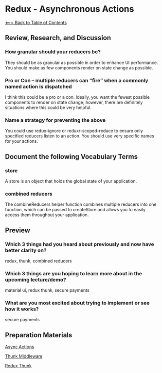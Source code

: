 # Redux - Asynchronous Actions

[<=== Back to Table of Contents](https://peterjast.github.io/reading-notes/)

## Review, Research, and Discussion

### How granular should your reducers be?

They should be as granular as possible in order to enhance UI performance. You should make as few components render on state change as possible.

### Pro or Con – multiple reducers can “fire” when a commonly named action is dispatched

I think this could be a pro or a con. Ideally, you want the fewest possible components to render on state change; however, there are definitely situations where this could be very helpful.

### Name a strategy for preventing the above

You could use redux-ignore or reduxr-scoped-reduce to ensure only specified reducers listen to an action. You should use very specific names for your actions.

## Document the following Vocabulary Terms

### store

A store is an object that holds the global state of your application.

### combined reducers

The combineReducers helper function combines multiple reducers into one function, which can be passed to createStore and allows you to easily access them throughout your application.

## Preview

### Which 3 things had you heard about previously and now have better clarity on?

redux, thunk, combined reducers

### Which 3 things are you hoping to learn more about in the upcoming lecture/demo?

material ui, redux thunk, secure payments

### What are you most excited about trying to implement or see how it works?

secure payments

## Preparation Materials

[Async Actions](https://redux.js.org/advanced/asyncactions)

[Thunk Middleware](https://github.com/reduxjs/redux-thunk)

[Redux Thunk](https://alligator.io/redux/redux-thunk/)
